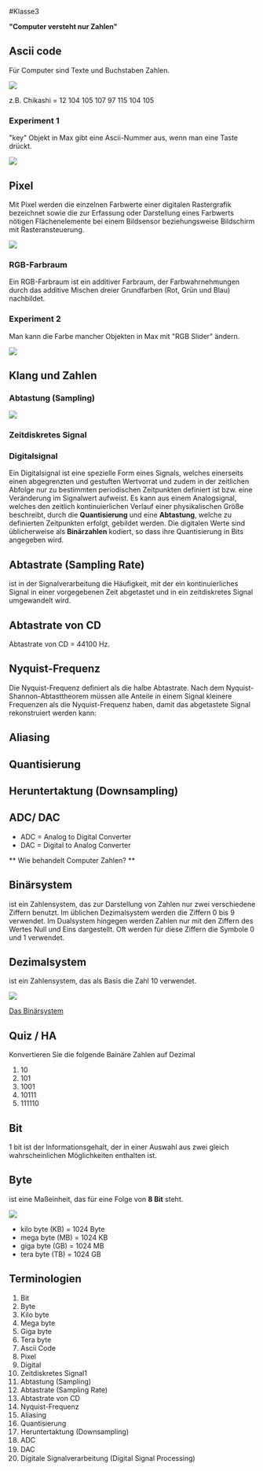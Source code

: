 #Klasse3

**"Computer versteht nur Zahlen"**

## Ascii code
Für Computer sind Texte und Buchstaben Zahlen.

![](Klasse3/ascii.png)

z.B.
Chikashi = 12 104 105 107 97 115 104 105

### Experiment 1

"key" Objekt in Max gibt eine Ascii-Nummer aus, wenn man eine Taste drückt.

![](Klasse3/key.png)


## Pixel
Mit Pixel werden die einzelnen Farbwerte einer digitalen Rastergrafik bezeichnet sowie die zur Erfassung oder Darstellung eines Farbwerts nötigen Flächenelemente bei einem Bildsensor beziehungsweise Bildschirm mit Rasteransteuerung.

![](Klasse3/apple.png)

### RGB-Farbraum
Ein RGB-Farbraum ist ein additiver Farbraum, der Farbwahrnehmungen durch das additive Mischen dreier Grundfarben (Rot, Grün und Blau) nachbildet.

### Experiment 2

Man kann die Farbe mancher Objekten in Max mit "RGB Slider" ändern.

![](Klasse3/rgb.png)

## Klang und Zahlen






### Abtastung (Sampling)

![](Klasse3/sampling.png)

### Zeitdiskretes Signal



### Digitalsignal
Ein Digitalsignal ist eine spezielle Form eines Signals, welches einerseits einen abgegrenzten und gestuften Wertvorrat und zudem in der zeitlichen Abfolge nur zu bestimmten periodischen Zeitpunkten definiert ist bzw. eine Veränderung im Signalwert aufweist. Es kann aus einem Analogsignal, welches den zeitlich kontinuierlichen Verlauf einer physikalischen Größe beschreibt, durch die **Quantisierung** und eine **Abtastung**, welche zu definierten Zeitpunkten erfolgt, gebildet werden. Die digitalen Werte sind üblicherweise als **Binärzahlen** kodiert, so dass ihre Quantisierung in Bits angegeben wird.


## Abtastrate (Sampling Rate)
 ist in der Signalverarbeitung die Häufigkeit, mit der ein kontinuierliches Signal in einer vorgegebenen Zeit abgetastet und in ein zeitdiskretes Signal umgewandelt wird.

## Abtastrate von CD

Abtastrate von CD = 44100 Hz.

## Nyquist-Frequenz
Die Nyquist-Frequenz definiert als die halbe Abtastrate.
Nach dem  Nyquist-Shannon-Abtasttheorem müssen alle Anteile in einem Signal kleinere Frequenzen als die Nyquist-Frequenz haben, damit das abgetastete Signal rekonstruiert werden kann:

## Aliasing

## Quantisierung

## Heruntertaktung (Downsampling)

## ADC/ DAC

- ADC = Analog to Digital Converter
- DAC = Digital to Analog Converter






** Wie behandelt Computer Zahlen? **

## Binärsystem
ist ein Zahlensystem, das zur Darstellung von Zahlen nur zwei verschiedene Ziffern benutzt.
Im üblichen Dezimalsystem werden die Ziffern 0 bis 9 verwendet. Im Dualsystem hingegen werden Zahlen nur mit den Ziffern des Wertes Null und Eins dargestellt. Oft werden für diese Ziffern die Symbole 0 und 1 verwendet.

## Dezimalsystem
ist ein Zahlensystem, das als Basis die Zahl 10 verwendet.

![](Klasse3/Binary_decimal.png)

[Das Binärsystem](http://www.arndt-bruenner.de/mathe/Allgemein/binaersystem.htm)

## Quiz / HA

Konvertieren Sie die folgende Bainäre Zahlen auf Dezimal
1. 10
2. 101
3. 1001
4. 10111
5. 111110

## Bit
1 bit ist der Informationsgehalt, der in einer Auswahl aus zwei gleich wahrscheinlichen Möglichkeiten enthalten ist.

## Byte
ist eine Maßeinheit, das für eine Folge von **8 Bit** steht.

![](Klasse3/switches.gif)

- kilo byte (KB) = 1024 Byte
- mega byte (MB) = 1024 KB
- giga byte (GB) = 1024 MB
- tera byte (TB) = 1024 GB

## Terminologien

1. Bit
2. Byte
3. Kilo byte
4. Mega byte
5. Giga byte
6. Tera byte
7. Ascii Code
8. Pixel
9. Digital
10. Zeitdiskretes Signal1
11. Abtastung (Sampling)
12. Abtastrate (Sampling Rate)
13. Abtastrate von CD
14. Nyquist-Frequenz
15. Aliasing
16. Quantisierung
17. Heruntertaktung (Downsampling)
18. ADC
19. DAC　
20. Digitale Signalverarbeitung (Digital Signal Processing)
